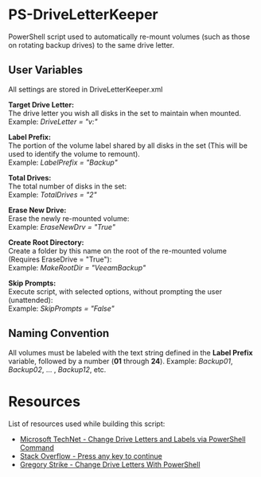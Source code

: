 # PS-DriveLetterKeeper
PowerShell script used to automatically re-mount volumes (such as those on rotating backup drives) to the same drive letter.

## User Variables
All settings are stored in DriveLetterKeeper.xml

<b>Target Drive Letter:</b><br>
The drive letter you wish all disks in the set to maintain when mounted.<br>
Example: <i>DriveLetter = "v:"</i>

<b>Label Prefix:</b><br>
The portion of the volume label shared by all disks in the set (This will be used to identify the volume to remount).<br>
Example: <i>LabelPrefix = "Backup"</i>

<b>Total Drives:</b><br>
The total number of disks in the set:<br>
Example: <i>TotalDrives = "2"</i>

<b>Erase New Drive:</b><br>
Erase the newly re-mounted volume:<br>
Example: <i>EraseNewDrv = "True"</i>

<b>Create Root Directory:</b><br>
Create a folder by this name on the root of the re-mounted volume (Requires EraseDrive = "True"):<br>
Example: <i>MakeRootDir = "VeeamBackup"</i>

<b>Skip Prompts:</b><br>
Execute script, with selected options, without prompting the user (unattended):<br>
Example: <i>SkipPrompts = "False"</i>

## Naming Convention
All volumes must be labeled with the text string defined in the <b>Label Prefix</b> variable, followed by a number (<b>01</b> through <b>24</b>).
Example: <i>Backup01</i>, <i>Backup02</i>, ... , <i>Backup12</i>, etc.

# Resources
List of resources used while building this script:
* [Microsoft TechNet - Change Drive Letters and Labels via PowerShell Command](https://blogs.technet.microsoft.com/heyscriptingguy/2011/03/14/change-drive-letters-and-labels-via-a-simple-powershell-command/)
* [Stack Overflow - Press any key to continue](https://stackoverflow.com/questions/20886243/press-any-key-to-continue)
* [Gregory Strike - Change Drive Letters With PowerShell](http://www.gregorystrike.com/2010/01/26/change-drive-letters-with-powershell-and-diskpart/)
